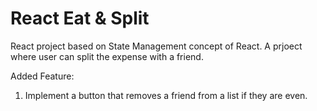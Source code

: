 # React Eat & Split

React project based on State Management concept of React. A prjoect where user can split the expense with a friend.

Added Feature:

1. Implement a button that removes a friend from a list if they are even.
